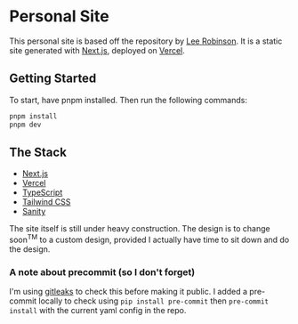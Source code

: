 # Personal Site
This personal site is based off the repository by [Lee Robinson](https://github.com/leerob/leerob.io). It is a static site generated with [Next.js](https://nextjs.org/), deployed on [Vercel](https://vercel.com/). 

## Getting Started
To start, have pnpm installed. Then run the following commands:
```bash
pnpm install
pnpm dev
```

## The Stack
- [Next.js](https://nextjs.org/)
- [Vercel](https://vercel.com/)
- [TypeScript](https://www.typescriptlang.org/)
- [Tailwind CSS](https://tailwindcss.com/)
- [Sanity](https://www.sanity.io/)

The site itself is still under heavy construction. The design is to change soon<sup>TM</sup> to a custom design, provided I actually have time to sit down and do the design.

### A note about precommit (so I don't forget)
I'm using [gitleaks](https://github.com/gitleaks/gitleaks) to check this before making it public. I added a pre-commit locally to check using `pip install pre-commit` then `pre-commit install` with the current yaml config in the repo.
